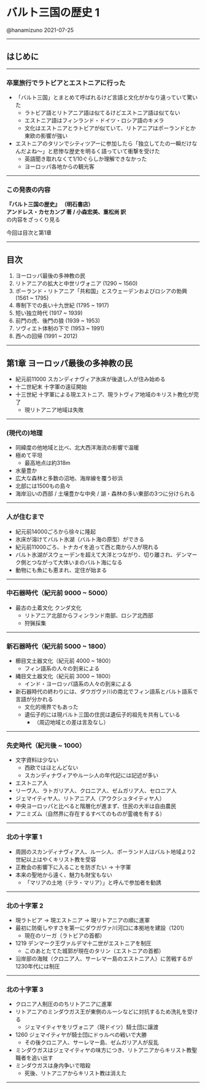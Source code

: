 # バルト三国の歴史 1
@hanamizuno
2021-07-25

---

## はじめに

---

### 卒業旅行でラトビアとエストニアに行った
- 「バルト三国」とまとめて呼ばれるけど言語と文化がかなり違っていて驚いた
  - ラトビア語とリトアニア語は似てるけどエストニア語は似てない
  - エストニア語はフィンランド・ドイツ・ロシア語のキメラ
  - 文化はエストニアとラトビアが似ていて、リトアニアはポーランドとか東欧の影響が強い
- エストニアのタリンでシティツアーに参加したら「独立してたの一瞬だけなんだよね〜」と悲惨な歴史を明るく語っていて衝撃を受けた
  - 英語聞き取れなくて1/10ぐらしか理解できなかった
  - ヨーロッパ各地からの観光客

---

### この発表の内容
**『バルト三国の歴史』 （明石書店）**  
**アンドレス・カセカンプ 著 / 小森宏美、重松尚 訳**  
の内容をざっくり見る

今回は目次と第1章

---

## 目次

1. ヨーロッパ最後の多神教の民
2. リトアニアの拡大と中世リヴォニア (1290 ~ 1560)
3. ポーランド・リトアニア「共和国」とスウェーデンおよびロシアの勃興 (1561 ~ 1795)
4. 専制下での長い十九世紀 (1795 ~ 1917)
5. 短い独立時代 (1917 ~ 1939)
6. 前門の虎、後門の狼 (1939 ~ 1953)
7. ソヴィエト体制の下で (1953 ~ 1991)
8. 西への回帰 (1991 ~ 2012)

---

## 第1章 ヨーロッパ最後の多神教の民
- 紀元前11000 スカンディナヴィア氷床が後退し人が住み始める
- 十二世紀末 十字軍の遠征開始
- 十三世紀 十字軍による現エストニア、現ラトヴィア地域のキリスト教化が完了
  - 現リトアニア地域は失敗

---

### (現代の)地理
- 同緯度の他地域と比べ、北大西洋海流の影響で温暖
- 極めて平坦
  - 最高地点は約318m
- 水量豊か
- 広大な森林と多数の沼地、海岸線を覆う砂浜
- 北部には1500もの島々
- 海岸沿いの西部 / 土壌豊かな中央 / 湖・森林の多い東部の3つに分けられる

---

### 人が住むまで
- 紀元前14000ごろから徐々に隆起
- 氷床が溶けてバルト氷湖（バルト海の原型）ができる
- 紀元前11000ごろ、トナカイを追って西と南から人が現れる
- バルト氷湖がスウェーデンを超えて大洋とつながり、切り離され、デンマーク側とつながって大体いまのバルト海になる
- 動物にも魚にも恵まれ、定住が始まる

---

### 中石器時代（紀元前 9000 ~ 5000）
- 最古の土着文化 クンダ文化
  - リトアニア北部からフィンランド南部、ロシア北西部
  - 狩猟採集

---

### 新石器時代（紀元前 5000 ~ 1800）
- 櫛目文土器文化（紀元前 4000 ~ 1800）
  - フィン語系の人々の到来による
- 縄目文土器文化（紀元前 3000 ~ 1800）
  - インド・ヨーロッパ語系の人々の到来による
- 新石器時代の終わりには、ダウガヴァ川の南北でフィン語系とバルト語系で言語が分かれる
  - 文化的境界でもあった
  - 遺伝子的には現バルト三国の住民は遺伝子的祖先を共有している
    - （周辺地域との差は言及なし）

---

### 先史時代（紀元後 ~ 1000）
- 文字資料は少ない
  - 西欧ではほとんどない
  - スカンディナヴィアやルーシ人の年代記には記述が多い
- エストニア人
- リーヴ人、ラトガリア人、クロニア人、ゼムガリア人、セロニア人
- ジェマイティヤ人、リトアニア人（アウクシュタイティヤ人）
- 中央ヨーロッパと比べると階層化が進まず、住民の大半は自由農民
- アニミズム（自然界に存在するすべてのものが霊魂を有する）

---

### 北の十字軍 1
- 周囲のスカンディナヴィア人、ルーシ人、ポーランド人はバルト地域より2世紀以上はやくキリスト教を受容
- 正教会の影響下に入ることを防ぎたい -> 十字軍
- 本来の聖地から遠く、魅力も財宝もない
  - 「マリアの土地（テラ・マリア）」と呼んで参加者を勧誘

---

### 北の十字軍 2
- 現ラトビア -> 現エストニア -> 現リトアニアの順に進軍
- 最初に防衛しやすさを第一にダウガヴァ川河口に本拠地を建設（1201）
  - 現在のリーガ（ラトビアの首都）
- 1219 デンマーク王ヴァルデマ十二世がエストニアを制圧
  - このあとたてた城郭が現在のタリン（エストニアの首都）
- 沿岸部の海賊（クロニア人、サーレマー島のエストニア人）に苦戦するが1230年代には制圧

---

### 北の十字軍 3
- クロニア人制圧ののちリトアニアに進軍
- リトアニアのミンダウガス王が東側のルーシなどに対抗するため洗礼を受ける
  - ジェマイティヤをリヴォニア（現ドイツ）騎士団に譲渡
- 1260 ジェマイティヤが騎士団にドゥルベの戦いで大勝
  - その後クロニア人、サーレマー島、ゼムガリア人が反乱
- ミンダウガスはジェマイティヤの味方につき、リトアニアからキリスト教聖職者を追い出す
- ミンダウガスは身内争いで暗殺
  - 死後、リトアニアからキリスト教は消えた

---
